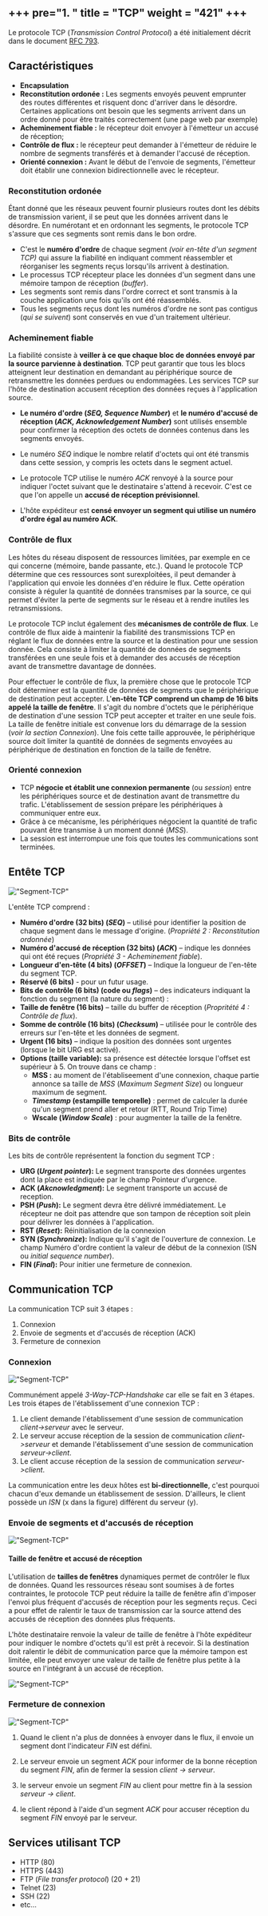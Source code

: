 +++
pre="<b>1. </b>"
title = "TCP"
weight = "421"
+++
-------------------


Le protocole TCP (*Transmission Control Protocol*) a été initialement décrit dans le document [RFC 793](https://datatracker.ietf.org/doc/html/rfc793). 

## Caractéristiques

+ **Encapsulation**
+ **Reconstitution ordonée :** Les segments envoyés peuvent emprunter des routes différentes et risquent donc d'arriver dans le désordre. Certaines applications ont besoin que les segments arrivent dans un ordre donné pour être traités correctement (une page web par exemple)
+ **Acheminement fiable :** le récepteur doit envoyer à l'émetteur un accusé de réception;
+ **Contrôle de flux :** le récepteur peut demander à l'émetteur de réduire le nombre de segments transférés et à demander l'accusé de réception.
+ **Orienté connexion :** Avant le début de l'envoie de segments, l'émetteur doit établir une connexion bidirectionnelle avec le récepteur.

### Reconstitution ordonée

Étant donné que les réseaux peuvent fournir plusieurs routes dont les débits de transmission varient, il se peut que les données arrivent dans le désordre. En numérotant et en ordonnant les segments, le protocole TCP s'assure que ces segments sont remis dans le bon ordre.


+ C'est le **numéro d'ordre** de chaque segment *(voir en-tête d'un segment TCP)* qui assure la fiabilité en indiquant comment réassembler et réorganiser les segments reçus lorsqu'ils arrivent à destination.
+ Le processus TCP récepteur place les données d'un segment dans une mémoire tampon de réception (*buffer*). 
+ Les segments sont remis dans l'ordre correct et sont transmis à la couche application une fois qu'ils ont été réassemblés. 
+ Tous les segments reçus dont les numéros d'ordre ne sont pas contigus (*qui se suivent*) sont conservés en vue d'un traitement ultérieur. 

### Acheminement fiable

La fiabilité consiste à **veiller à ce que chaque bloc de données envoyé par la source parvienne à destination**. 
TCP peut garantir que tous les blocs atteignent leur destination en demandant au périphérique source de retransmettre les données perdues ou endommagées.
Les services TCP sur l'hôte de destination accusent réception des données reçues à l'application source.

+ **Le numéro d'ordre (*SEQ, Sequence Number*)** et **le numéro d'accusé de réception (*ACK, Acknowledgement Number*)** sont utilisés ensemble pour confirmer la réception des octets de données contenus dans les segments envoyés. 

+ Le numéro *SEQ*  indique le nombre relatif d'octets qui ont été transmis dans cette session, y compris les octets dans le segment actuel. 

+ Le protocole TCP utilise le numéro *ACK* renvoyé à la source pour indiquer l'octet suivant que le destinataire s'attend à recevoir. C'est ce que l'on appelle un **accusé de réception prévisionnel**.

+ L'hôte expéditeur est **censé envoyer un segment qui utilise un numéro d'ordre égal au numéro ACK**.

### Contrôle de flux

Les hôtes du réseau disposent de ressources limitées, par exemple en ce qui concerne (mémoire, bande passante, etc.). Quand le protocole TCP détermine que ces ressources sont surexploitées, il peut demander à l'application qui envoie les données d'en réduire le flux. Cette opération consiste à réguler la quantité de données transmises par la source, ce qui permet d'éviter la perte de segments sur le réseau et à rendre inutiles les retransmissions.

Le protocole TCP inclut également des **mécanismes de contrôle de flux**. Le contrôle de flux aide à maintenir la fiabilité des transmissions TCP en réglant le flux de données entre la source et la destination pour une session donnée. Cela consiste à limiter la quantité de données de segments transférées en une seule fois et à demander des accusés de réception avant de transmettre davantage de données.

Pour effectuer le contrôle de flux, la première chose que le protocole TCP doit déterminer est la quantité de données de segments que le périphérique de destination peut accepter. L'**en-tête TCP comprend un champ de 16 bits appelé la taille de fenêtre**. Il s'agit du nombre d'octets que le périphérique de destination d'une session TCP peut accepter et traiter en une seule fois. La taille de fenêtre initiale est convenue lors du démarrage de la session (*voir la section Connexion*). Une fois cette taille approuvée, le périphérique source doit limiter la quantité de données de segments envoyées au périphérique de destination en fonction de la taille de fenêtre.

### Orienté connexion

+ TCP **négocie et établit une connexion permanente** (ou *session*) entre les périphériques source et de destination avant de transmettre du trafic. L'établissement de session prépare les périphériques à communiquer entre eux. 
+ Grâce à ce mécanisme, les périphériques négocient la quantité de trafic pouvant être transmise à un moment donné (*MSS*). 
+ La session est interrompue une fois que toutes les communications sont terminées.



## Entête TCP

!["Segment-TCP"](../../images/04-03-01.png)

L'entête TCP comprend :

+ **Numéro d'ordre (32 bits) (*SEQ*)** – utilisé pour identifier la position de chaque segment dans le message d'origine. (*Propriété 2 : Reconstitution ordonnée*)
+ **Numéro d'accusé de réception (32 bits) (*ACK*)** – indique les données qui ont été reçues (*Propriété 3 - Acheminement fiable*).
+ **Longueur d'en-tête (4 bits) (*OFFSET*)** – Indique la longueur de l'en-tête du segment TCP.
+ **Réservé (6 bits)** - pour un futur usage.
+ **Bits de contrôle (6 bits) (code ou *flags*)** – des indicateurs indiquant la fonction du segment (la nature du segment) :
+ **Taille de fenêtre (16 bits)** – taille du buffer de réception (*Propritété 4 : Contrôle de flux*).
+ **Somme de contrôle (16 bits) (*Checksum*)** – utilisée pour le contrôle des erreurs sur l'en-tête et les données de segment.
+ **Urgent (16 bits)** – indique la position des données sont urgentes (lorsque le bit URG est activé).
+ **Options (taille variable):** sa présence est détectée lorsque l'offset est supérieur à 5. On trouve dans ce champ :
    + **MSS :** au moment de l'établiseement d'une connexion, chaque partie annonce sa taille de *MSS* (*Maximum Segment Size*) ou longueur maximum de segment.
    + ***Timestamp* (estampille temporelle)** : permet de calculer la durée qu'un segment prend aller et retour (RTT, Round Trip Time)
    + **Wscale (*Window Scale*)** : pour augmenter la taille de la fenêtre. 

### Bits de contrôle
Les bits de contrôle représentent la fonction du segment TCP : 
+ **URG (*Urgent pointer*):** Le segment transporte des données urgentes dont la place est indiquée par le champ Pointeur d'urgence.
+ **ACK (*Akcnowledgment*):** Le segment transporte un accusé de reception.
+ **PSH (*Push*):** Le segment devra être délivré immédiatement. Le récepteur ne doit pas attendre que son tampon de réception soit plein pour délivrer les données à l'application.
+ **RST (*Reset*):** Réinitialisation de la connexion
+ **SYN (*Synchronize*):** Indique qu'il s'agit de l'ouverture de connexion. Le champ Numéro d'ordre contient la valeur de début de la connexion (ISN ou *initial sequence number*).
+ **FIN (*Final*):** Pour initier une fermeture de connexion.

## Communication TCP

La communication TCP suit 3 étapes :
1. Connexion
2. Envoie de segments et d'accusés de réception (ACK)
3. Fermeture de connexion

### Connexion
!["Segment-TCP"](../../images/04-03-13.png)

Communément appelé *3-Way-TCP-Handshake* car elle se fait en 3 étapes. Les trois étapes de l'établissement d'une connexion TCP :
1. Le client demande l'établissement d'une session de communication *client->serveur* avec le serveur.
2. Le serveur accuse réception de la session de communication *client->serveur* et demande l'établissement d'une session de communication *serveur->client*.
3. Le client accuse réception de la session de communication *serveur->client*.

La communication entre les deux hôtes est **bi-directionnelle**, c'est pourquoi chacun d'eux demande un établissement de session. D'ailleurs, le client possède un *ISN* (x dans la figure) différent du serveur (y).

### Envoie de segments et d'accusés de réception

!["Segment-TCP"](../../images/04-03-12.png)


#### Taille de fenêtre et accusé de réception

L'utilisation de **tailles de fenêtres** dynamiques permet de contrôler le flux de données. Quand les ressources réseau sont soumises à de fortes contraintes, le protocole TCP peut réduire la taille de fenêtre afin d'imposer l'envoi plus fréquent d'accusés de réception pour les segments reçus. Ceci a pour effet de ralentir le taux de transmission car la source attend des accusés de réception des données plus fréquents.

L'hôte destinataire renvoie la valeur de taille de fenêtre à l'hôte expéditeur pour indiquer le nombre d'octets qu'il est prêt à recevoir. Si la destination doit ralentir le débit de communication parce que la mémoire tampon est limitée, elle peut envoyer une valeur de taille de fenêtre plus petite à la source en l'intégrant à un accusé de réception.

!["Segment-TCP"](../../images/04-03-11.png)

### Fermeture de connexion

!["Segment-TCP"](../../images/04-03-14.png)

1. Quand le client n'a plus de données à envoyer dans le flux, il envoie un segment dont l'indicateur *FIN* est défini.

2. Le serveur envoie un segment *ACK* pour informer de la bonne réception du segment *FIN*, afin de fermer la session *client -> serveur*.

3. le serveur envoie un segment *FIN* au client pour mettre fin à la session *serveur -> client*.

4. le client répond à l'aide d'un segment *ACK* pour accuser réception du segment *FIN* envoyé par le serveur.

## Services utilisant TCP
+ HTTP (80)
+ HTTPS (443)
+ FTP (*File transfer protocol*) (20 + 21)
+ Telnet (23)
+ SSH (22)
+ etc...
<!-- !["Applications-TCP"](../../images/04-03-08.png) -->
